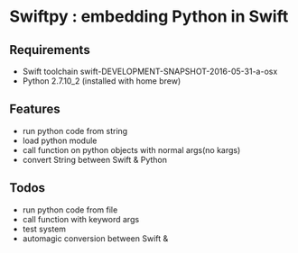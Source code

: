 # Swiftpy : embedding Python in Swift

## Requirements

- Swift toolchain swift-DEVELOPMENT-SNAPSHOT-2016-05-31-a-osx
- Python 2.7.10_2 (installed with home brew)

## Features

- run python code from string
- load python module
- call function on python objects with normal args(no kargs)
- convert String between Swift & Python

## Todos

- run python code from file
- call function with keyword args
- test system
- automagic conversion between Swift & 
